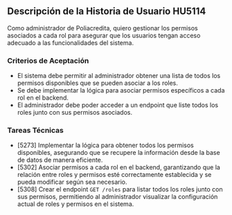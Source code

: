 ## Descripción de la Historia de Usuario HU5114
 Como administrador de Poliacredita, quiero gestionar los permisos asociados a cada rol para asegurar que los usuarios tengan acceso adecuado a las funcionalidades del sistema.
 ### Criterios de Aceptación
- El sistema debe permitir al administrador obtener una lista de todos los permisos disponibles que se pueden asociar a los roles.
- Se debe implementar la lógica para asociar permisos específicos a cada rol en el backend.
- El administrador debe poder acceder a un endpoint que liste todos los roles junto con sus permisos asociados.
 ### Tareas Técnicas
- [5273] Implementar la lógica para obtener todos los permisos disponibles, asegurando que se recupere la información desde la base de datos de manera eficiente.
- [5302] Asociar permisos a cada rol en el backend, garantizando que la relación entre roles y permisos esté correctamente establecida y se pueda modificar según sea necesario.
- [5308] Crear el endpoint `GET /roles` para listar todos los roles junto con sus permisos, permitiendo al administrador visualizar la configuración actual de roles y permisos en el sistema.
